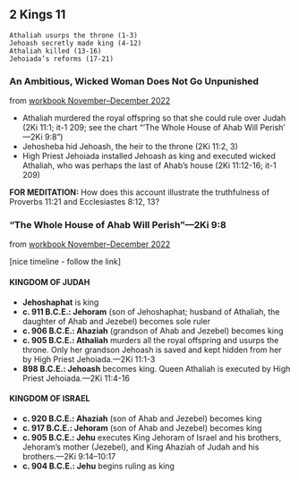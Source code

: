 ## 2 Kings 11

```
Athaliah usurps the throne (1-3)
Jehoash secretly made king (4-12)
Athaliah killed (13-16)
Jehoiada’s reforms (17-21)
```

### An Ambitious, Wicked Woman Does Not Go Unpunished

from [workbook November–December 2022](https://www.jw.org/en/library/jw-meeting-workbook/november-december-2022-mwb/Life-and-Ministry-Meeting-Schedule-for-November-28-December-4-2022/An-Ambitious-Wicked-Woman-Does-Not-Go-Unpunished/)

- Athaliah murdered the royal offspring so that she could rule over Judah (2Ki 11:1; it-1 209; see the chart “‘The Whole House of Ahab Will Perish’​—2Ki 9:8”)
- Jehosheba hid Jehoash, the heir to the throne (2Ki 11:2, 3)
- High Priest Jehoiada installed Jehoash as king and executed wicked Athaliah, who was perhaps the last of Ahab’s house (2Ki 11:12-16; it-1 209)

**FOR MEDITATION:** How does this account illustrate the truthfulness of Proverbs 11:21 and Ecclesiastes 8:12, 13?

### “The Whole House of Ahab Will Perish”—2Ki 9:8

from [workbook November–December 2022](https://www.jw.org/en/library/jw-meeting-workbook/november-december-2022-mwb/Life-and-Ministry-Meeting-Schedule-for-November-28-December-4-2022/The-Whole-House-of-Ahab-Will-Perish-2Ki-98/)

[nice timeline - follow the link]

#### KINGDOM OF JUDAH

- **Jehoshaphat** is king
- **c. 911 B.C.E.: Jehoram** (son of Jehoshaphat; husband of Athaliah, the daughter of Ahab and Jezebel) becomes sole ruler
- **c. 906 B.C.E.: Ahaziah** (grandson of Ahab and Jezebel) becomes king
- **c. 905 B.C.E.: Athaliah** murders all the royal offspring and usurps the throne. Only her grandson Jehoash is saved and kept hidden from her by High Priest Jehoiada.​—2Ki 11:1-3
- **898 B.C.E.: Jehoash** becomes king. Queen Athaliah is executed by High Priest Jehoiada.​—2Ki 11:4-16

#### KINGDOM OF ISRAEL

- **c. 920 B.C.E.: Ahaziah** (son of Ahab and Jezebel) becomes king
- **c. 917 B.C.E.: Jehoram** (son of Ahab and Jezebel) becomes king
- **c. 905 B.C.E.: Jehu** executes King Jehoram of Israel and his brothers, Jehoram’s mother (Jezebel), and King Ahaziah of Judah and his brothers.​—2Ki 9:14–10:17
- **c. 904 B.C.E.: Jehu** begins ruling as king
